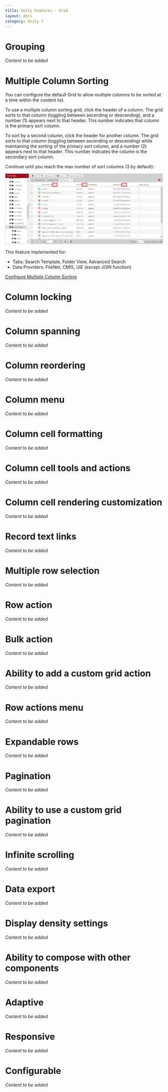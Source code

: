 ```yaml
---
title: Unity Features - Grid
layout: docs
category: Unity 7
---
```

# Grouping  
*Content to be added*

# Multiple Column Sorting

You can configure the default Grid to allow multiple columns to be sorted at a time within the content list.

To use a multiple column sorting grid, click the header of a column. The grid sorts to that column (toggling between ascending or descending), and a number (1) appears next to that header. This number indicates that column is the primary sort column.  

To sort by a second column, click the header for another column. The grid sorts to that column (toggling between ascending or descending) while maintaining the sorting of the primary sort column, and a number (2) appears next to that header. This number indicates the column is the secondary sort column.

Continue until you reach the max number of sort columns (3 by default): 

![multiple-column-sorting](images/grid/multicolumnsort.png) 

This feature implemented for:

- Tabs: Search Template, Folder View, Advanced Search
- Data Providers: FileNet, CMIS, UIE (except JOIN function) 

[Configure Multiple Column Sorting](../configuration/grids.md)

# Column locking
*Content to be added*

# Column spanning 
*Content to be added*

# Column reordering
*Content to be added*

# Column menu
*Content to be added*

# Column cell formatting 
*Content to be added*

# Column cell tools and actions 
*Content to be added*

# Column cell rendering customization
*Content to be added*

# Record text links
*Content to be added*
 
# Multiple row selection
*Content to be added*
	
# Row action	
*Content to be added*

# Bulk action 
*Content to be added*

# Ability to add a custom grid action 
*Content to be added*

# Row actions menu 
*Content to be added*

# Expandable rows
*Content to be added*

# Pagination
*Content to be added*
	
# Ability to use a custom grid pagination 
*Content to be added*

# Infinite scrolling
*Content to be added*
	
# Data export 
*Content to be added*

# Display density settings
*Content to be added*
 
# Ability to compose with other components 
*Content to be added*

# Adaptive
*Content to be added*

# Responsive
*Content to be added*
	
# Configurable 
*Content to be added*


